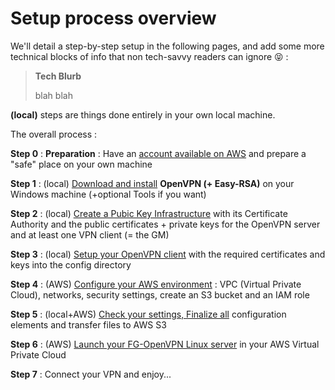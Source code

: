 # Setup process overview

We'll detail a step-by-step setup in the following pages, and add some more technical blocks of info that non tech-savvy readers can ignore 😝 :

> **Tech Blurb**
>
> blah blah



**\(local\)** steps are things done entirely in your own local machine.



The overall process :

**Step 0** : **Preparation** : Have an [account available on AWS](../proposed-solution/amazon-web-services.md#how-to-create-an-aws-account) and prepare a "safe" place on your own machine

**Step 1** : \(local\) [Download and install](step-1-install-openvpn-+-easy-rsa-2.md) **OpenVPN \(+ Easy-RSA\)** on your Windows machine \(+optional Tools if you want\)

**Step 2** : \(local\) [Create a Pubic Key Infrastructure](step-2-create-your-pki.md) with its Certificate Authority and the public certificates + private keys for the OpenVPN server and at least one VPN client \(= the GM\)

**Step 3** : \(local\) [Setup your OpenVPN client](step-3-prepare-your-openvpn-connection.md) with the required certificates and keys into the config directory

**Step 4** : \(AWS\) [Configure your AWS environment](step-4-configure-your-aws-environment.md) : VPC \(Virtual Private Cloud\), networks, security settings, create an S3 bucket and an IAM role

**Step 5** : \(local+AWS\) [Check your settings, Finalize all](step-5-check-finalize-transfer-files-to-s3.md) configuration elements and transfer files to AWS S3

**Step 6** : \(AWS\) [Launch your FG-OpenVPN Linux server](step-6-launch-time.md) in your AWS Virtual Private Cloud

**Step 7** : Connect your VPN and enjoy...

